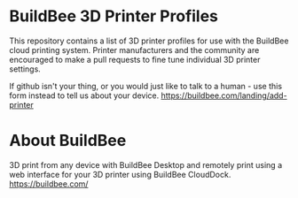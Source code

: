 # BuildBee 3D Printer Profiles
This repository contains a list of 3D printer profiles for use with the BuildBee cloud printing system.  Printer manufacturers and the community are encouraged 
to make a pull requests to fine tune individual 3D printer settings.  

If github isn't your thing, or you would just like to talk to a human - use this form instead to tell us about your device.
https://buildbee.com/landing/add-printer

# About BuildBee
3D print from any device with BuildBee Desktop and remotely print using a web interface for your 3D printer using BuildBee CloudDock.  
https://buildbee.com/
